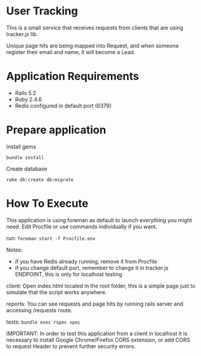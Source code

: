 # User Tracking

This is a small service that receives
requests from clients that are using tracker.js lib.

Unique page hits are being mapped into Request, and when someone register
their email and name, it will become a Lead.

# Application Requirements

* Rails 5.2
* Ruby 2.4.6
* Redis configured in default port (6379)

# Prepare application

Install gems

`bundle install`

Create database

`rake db:create db:migrate`

# How To Execute

This application is using foreman as default to launch everything you might need.
Edit Procfile or use commands individually if you want.

run: 
`foreman start -f Procfile.env`

Notes: 
* if you have Redis already running, remove it from Procfile
* if you change default port, remember to change it in tracker.js ENDPOINT, this is only for localhost testing.


client:
Open index.html located in the root folder, this is a simple page just to simulate that the script works anywhere.

reports: You can see requests and page hits by running rails server and accessing /requests route.

tests: `bundle exec rspec spec`


IMPORTANT: In order to test this application from a client in localhost
it is necessary to install Google Chrome/Firefox CORS extension, or add CORS to request Header to prevent further security errors.

